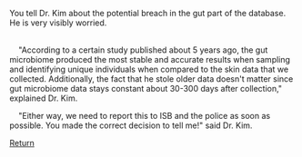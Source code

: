 You tell Dr. Kim about the potential breach in the gut part of the database. He is very visibly worried. <br/><br/>

&nbsp;&nbsp;&nbsp;&nbsp;"According to a certain study published about 5 years ago, the gut microbiome produced the most stable and accurate results when sampling and identifying unique individuals when compared to the skin data that we collected. Additionally, the fact that he stole older data doesn't matter since gut microbiome data stays constant about 30-300 days after collection," explained Dr. Kim. <br/>

&nbsp;&nbsp;&nbsp;&nbsp;"Either way, we need to report this to ISB and the police as soon as possible. You made the correct decision to tell me!" said Dr. Kim. <br/>

[Return](https://ashuang2013.github.io/Bioinformatics-Final/SetUpScenario)
